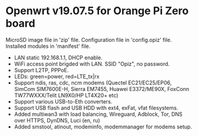 # Openwrt v19.07.5 for Orange Pi Zero board

MicroSD image file in 'zip' file.
Configuration file in 'config.opiz' file.
Installed modules in 'manifest' file.

- LAN static 192.168.1.1, DHCP enable.
- WiFi access point brigded with LAN. SSID "Opiz", no password.
- Support L2TP, PPPoE.
- LEDs: green=power, red=LTE_tx|rx
- Support ndis, ras, cdc, ncm modems (Quectel EC21/EC25/EP06, SimCom SIM7600E-H, Sierra EM7455, Huawei E3372/ME90X, FoxConn TW77WXXX/Telit LN9X0/HP LT4X20+ etc)
- Support various USB-to-Eth converters.
- Support USB flash and USB HDD with ext4, exFat, vfat filesystems.
- Added multiwan3 with load balancing, Wireguard, Adblock, Tor, DNS over HTTPS, DynDNS, Luci (en, ru)
- Added smstool, atinout, modeminfo, modemmanager for modems setup.
